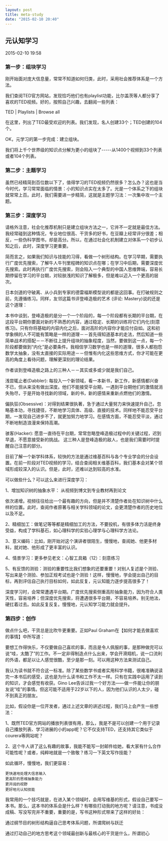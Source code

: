 ```yaml
---
layout: post
title: meta-study
date: "2015-02-10 20:40"
---
```


## 元认知学习

2015-02-10 19:58

### 第一步：组块学习

刚开始面对庞大信息量，常常不知道如何归类，此时，采用社会推荐体系是一个方法。

我们查阅TED官方网站，发现恰巧他们也有playlist功能，比尔盖茨等人都分享了喜欢的TED视频。好的，按照自己兴趣，去翻阅一些列表：

TED | Playlists | Browse all

在这里，列出了TED最受欢迎的列表。我们发现，名人创建33个；TED创建的104个。

OK，元学习的第一步完成：建立组块。

我们将上千个世界级的知识点分解为更小的组块了-----从1400个视频到33个列表或者104个列表。

### 第二步：主题学习

虽然已经精简到百位数以下了，值得学习的TED视频仍然很多？怎么办？这也是当今时代，学习常常面临的情景：小的知识点实在太多了。光是一个体系之下的组块就常常上百。此时，我们需要进一步精简，这就是主题学习法：一次集中攻一个主题。

### 第三步：深度学习

请格外注意，社会化推荐机制只是建立组块方法之一，它并不一定就是最佳方法。我经常碰到这种情况，专业地位很高、干货多的好书，在豆瓣上经常评分很差；相反，一些伪科学图书，却是高分。所以，在通过社会化机制建立对体系一个初步认知之后，此时，深度学习更重要。

简而言之，如果我们知识与技能的习得，看做一个树形结构。在学习早期，需要执行广度优先搜索，了解牛人牛刊里程碑的知识点在哪；在学习中后期，需要深度优先搜索。此时再执行广度优先搜索，则会陷入一个典型的中国人思维弊端，容易长期停留在学习的平台期，对较肤浅的知识了解极多，但是难以迈入一个更高的层次。

日本剑道的守破离、从小兵到专家的德雷福斯模型说的都是这回事。在打破规则之前，先遵循练习。同样，友邻这篇书评登峰造极的艺术 (评论: Mastery)说的还是这个道理：

本书中谈到，登峰造极的是分一个一个阶段的，每一个阶段都有长期的平台期，在这段平台期你要面对新的不熟悉的内容，通过稳定、长期的训练将它们内化(刻意练习)。只有你将基础的内容内化之后，面对高阶的内容你才能应付自如。这和初学象棋的人不可能有策略是一样的道理－－首先得知道基本的走法，然后知道一些简单战术的搭配－－不断往上提升组块的抽象程度，当然，要做到这一点，每一个阶段都要做到“内化”是必要条件。我相信学习数学也是一样的道理，很多人都抱怨数学太抽象，没有太直接的实际用途－－但惟有内化这些思维方式，你才可能在更高的角度上看待问题，理解更深刻的理论结果。

作者谈到登峰造极之路上的三种人－－其实或多或少就是我们自己。

浅尝辄止者(Dabbler): 每投入一个新领域，看一本新书，新工作，新感情都兴奋不已，但从来没有做出深度。他们不能接受平台期，一遇到平台期他们的激情就消失殆尽，于是开始寻找新的领域，新的书，新的感情来重新点燃他们的激情。

偏执狂(Obsessive)：对得到结果很执著，急于通过大量努力来快速提升自己，忽略基本功，寻找捷径，不断地学习具体、高级、直接的技术。同样地不能忍受平台期，一发现自己进步不了，就更加努力地学习。在感情方面，不能忍受平淡，通过不断地制造浪漫来保持高潮。

骇客(Hacker): 愿意一直待在平台期，常常忽略登峰造极过程中的关键过程，迟到早退，不愿意接受新的挑战。 这三种人是登峰造极的敌人，也是我们需要时时提醒自己注意的部分。

目前了解一个新学科体系，较快的方法是通过维基百科与各个专业学会的分会设置。在前一阶段对TED视频的学习，结合查阅相关维基百科，我们基本会对某个领域形成较深入的认识。但是，此时，还难以达到较高的水准。

可以做些什么？可以这么来进行深度学习：

1、增加知识树的抽象水平： 从视频到博文到专业教材再到论文

依次递增。视频往往给出一个最有趣的方向，但是并不清楚作者处在知识树中什么样的位置。此时，查阅作者原著与相关学科领域的论文，会更清楚作者的历史地位以及不足。

2、精细加工：做笔记等等都是精细加工的方法，不要投机，有很多体力活是终身受益，构成了学科基石，如心理科学的实验心理学与心理科学方法论。

3、意义编码：比如，刚开始对这个演讲者很陌生，慢慢地，查阅她、他更多材料，就对她、他形成了更丰富的认识。

4、情景学习：更多参见老文：心智工具箱（12）：刻意练习

5、有反馈的测验：测验的重要性比我们想象的还要重要！对别人复述是个测验、写出来是个测验、参加正规考试也是个测验！这样，慢慢地，学会提出自己的目标，再到评估自己执行目标如何，如此反复，元认知能力逐步提高很多了！

深度学习时，会常常遭遇平台期。广度优先搜索侧重高阶抽象能力，因为符合人类天性，容易培养；但深度优先搜索，将遭遇很多平台期，不容易培养。别无他法，硬扛着过去。如此反复反复。慢慢地，元认知学习能力就会提升。

### 第四步：创作

做点什么吧，干货总是比吹牛更重要。正如Paul Graham在【如何才能去做喜欢的事情】中所写道：

要想工作得快乐，不仅要做自己喜欢的事，而且是令人佩服的事，是那种做完可以说“哇，太酷了”的工作。不一定非得制造点什么出来，学会开滑翔机，说一口流利的外语，都足以让人感觉很酷，至少是那一刻。可以用这种方法来测试自己。

我认为读书就不符合这一标准。除了某些数学书或者实用科学书籍，很难准确说读完一本书后的感受，这也是为什么读书和工作不太一样。只有在实践中运用了读到的知识，才会感觉有收获。Gino Lee告诉过我一个好方法――做一件能让你的朋友说“哇”的事情。但这可能不适用于22岁以下的人，因为他们认识的人太少，碰不到真正的朋友。

比如，假设你是一位开发者，通过上述文章的讲述过程，我们马上会产生一些想法：

1、既然TED官方网站的播放列表很有用，那么，我是不是可以创建一个用于记录自己播放列表、学习进展的小的app呢？它不仅支持TED，还支持其它类似于courera等网站呢？

2、这个牛人讲了这么有趣的故事，我能不能写一封邮件给她，看大家有什么合作可能性呢？或者，纯粹地就是一个致敬？练习一下英文写作技能？

如此循环，慢慢地，我们更容易：

    更快速地处理大信息输入
    更高阶的思维抽象能力
    更开阔的视野
    更好地元认知技能

我常用的一个技巧就是，在进入某个领域时，会用写维基的形式，假设自己要写一本书。那么，这本书的体系会是什么样？有哪些打动我的地方呢？请注意，书成没成稿、写没写完并不重要，重要的是，写书这种形式带来了这样的好处：

通过纲节目的树形结构逼自己思考体系问题，所谓爬树与跃迁

通过打动自己的地方思考这个领域最创新与最核心的干货是什么，所谓初心
